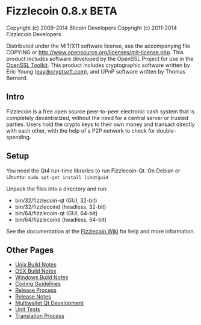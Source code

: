 Fizzlecoin 0.8.x BETA
====================

Copyright (c) 2009-2014 Bitcoin Developers
Copyright (c) 2011-2014 Fizzlecoin Developers

Distributed under the MIT/X11 software license, see the accompanying
file COPYING or http://www.opensource.org/licenses/mit-license.php.
This product includes software developed by the OpenSSL Project for use in the [OpenSSL Toolkit](http://www.openssl.org/). This product includes
cryptographic software written by Eric Young ([eay@cryptsoft.com](mailto:eay@cryptsoft.com)), and UPnP software written by Thomas Bernard.


Intro
---------------------
Fizzlecoin is a free open source peer-to-peer electronic cash system that is
completely decentralized, without the need for a central server or trusted
parties.  Users hold the crypto keys to their own money and transact directly
with each other, with the help of a P2P network to check for double-spending.


Setup
---------------------
You need the Qt4 run-time libraries to run Fizzlecoin-Qt. On Debian or Ubuntu:
	`sudo apt-get install libqtgui4`

Unpack the files into a directory and run:

- bin/32/fizzlecoin-qt (GUI, 32-bit)
- bin/32/fizzlecoind (headless, 32-bit)
- bin/64/fizzlecoin-qt (GUI, 64-bit)
- bin/64/fizzlecoind (headless, 64-bit)

See the documentation at the [Fizzlecoin Wiki](http://fizzlecoin.info)
for help and more information.


Other Pages
---------------------
- [Unix Build Notes](build-unix.md)
- [OSX Build Notes](build-osx.md)
- [Windows Build Notes](build-msw.md)
- [Coding Guidelines](coding.md)
- [Release Process](release-process.md)
- [Release Notes](release-notes.md)
- [Multiwallet Qt Development](multiwallet-qt.md)
- [Unit Tests](unit-tests.md)
- [Translation Process](translation_process.md)
